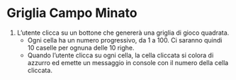 Griglia Campo Minato
===
1. L’utente clicca su un bottone che genererà una griglia di gioco quadrata.
    - Ogni cella ha un numero progressivo, da 1 a 100.
      Ci saranno quindi 10 caselle per ognuna delle 10 righe.
    - Quando l’utente clicca su ogni cella, la cella cliccata si colora di  azzurro ed emette un messaggio in console con il numero della cella cliccata.

